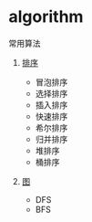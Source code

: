# algorithm
常用算法

1. [排序](src/sort) 
    - 冒泡排序
    - 选择排序
    - 插入排序
    - 快速排序
    - 希尔排序
    - 归并排序
    - 堆排序
    - 桶排序
    
2. [图](src/graph)
    - DFS
    - BFS
    